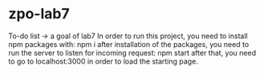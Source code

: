 # zpo-lab7
To-do list -> a goal of lab7
In order to run this project, you need to install npm packages with:
npm i
after installation of the packages, you need to run the server to listen for incoming request:
npm start
after that, you need to go to localhost:3000 in order to load the starting page.

